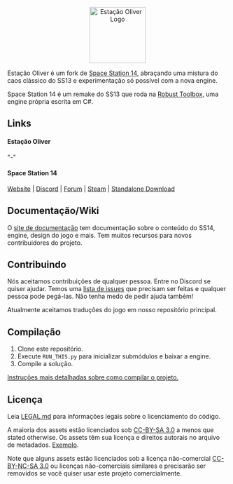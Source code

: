 <p align="center"> <img alt="Estação Oliver Logo" width="128" height="128" src="https://raw.githubusercontent.com/Estacao-Oliver/Estacao-Oliver/master/Resources/Textures/Logo/logo.png" /></p>
<!---<p align="center"> <img alt="Estação Oliver Banner" width="512" height="126" src="https://raw.githubusercontent.com/Estacao-Oliver/Estacao-Oliver/master/Resources/Textures/Logo/banner.png" /></p>-->

Estação Oliver é um fork de [Space Station 14](https://github.com/space-wizards/space-station-14), abraçando uma mistura do caos clássico do SS13 e experimentação só possível com a nova engine.

Space Station 14 é um remake do SS13 que roda na [Robust Toolbox](https://github.com/space-wizards/RobustToolbox), uma engine própria escrita em C#.

## Links

#### Estação Oliver
"-"

#### Space Station 14

[Website](https://spacestation14.io/) | [Discord](https://discord.ss14.io/) | [Forum](https://forum.spacestation14.io/) | [Steam](https://store.steampowered.com/app/1255460/Space_Station_14/) | [Standalone Download](https://spacestation14.io/about/nightlies/)

## Documentação/Wiki

O [site de documentação](https://docs.spacestation14.io/) tem documentação sobre o conteúdo do SS14, engine, design do jogo e mais. Tem muitos recursos para novos contribuidores do projeto.

## Contribuindo

Nós aceitamos contribuições de qualquer pessoa. Entre no Discord se quiser ajudar. Temos uma [lista de issues](https://github.com/Estacao-Oliver/Estacao-Oliver/issues) que precisam ser feitas e qualquer pessoa pode pegá-las. Não tenha medo de pedir ajuda também!

Atualmente aceitamos traduções do jogo em nosso repositório principal. 

## Compilação

1. Clone este repositório.
2. Execute `RUN_THIS.py` para inicializar submódulos e baixar a engine.
3. Compile a solução.

[Instruções mais detalhadas sobre como compilar o projeto.](https://docs.spacestation14.com/en/general-development/setup.html)

## Licença

Leia [LEGAL.md](/LEGAL.md) para informações legais sobre o licenciamento do código.

A maioria dos assets estão licenciados sob [CC-BY-SA 3.0](https://creativecommons.org/licenses/by-sa/3.0/) a menos que stated otherwise. Os assets têm sua licença e direitos autorais no arquivo de metadados. [Exemplo](https://github.com/Estacao-Oliver/Estacao-Oliver/blob/master/Resources/Textures/Objects/Tools/crowbar.rsi/meta.json).

Note que alguns assets estão licenciados sob a licença não-comercial [CC-BY-NC-SA 3.0](https://creativecommons.org/licenses/by-nc-sa/3.0/) ou licenças não-comerciais similares e precisarão ser removidos se você quiser usar este projeto comercialmente.